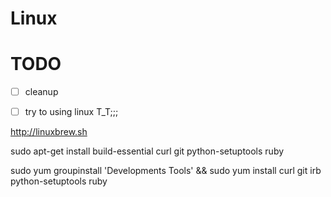 Linux
=====

# TODO
* [ ] cleanup
* [ ] try to using linux T_T;;;



 http://linuxbrew.sh


sudo apt-get install build-essential curl git python-setuptools ruby

sudo yum groupinstall 'Developments Tools' && sudo yum install curl git irb python-setuptools ruby
